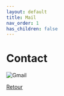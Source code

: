 ```yaml
---
layout: default
title: Mail
nav_order: 1
has_children: false
---
```


# Contact
![Gmail](https://img.shields.io/badge/mathieu.audibert27@gmail.com-white?style=for-the-badge&logo=gmail&logoColor=white&logoSize=auto&color=C11E1E)

[Retour](./)
